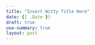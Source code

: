```yaml
---
title: "Insert Witty Title Here"
date: {{ .Date }}
draft: true
use-summary: true
layout: post
---
```

<!-- A summary -->
<!--more-->

